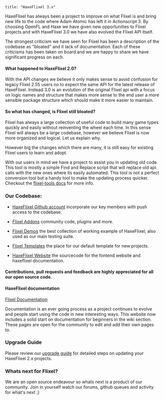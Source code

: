 ```
title: "HaxeFlixel 3.x"
```

HaxeFlixel has always been a project to improve on what Flixel is and bring new life to the code where
Adam Atomic has left it in Actionscript 3. By choosing OpenFL and Haxe we have given new opportunities
to Flixel projects and with HaxeFlixel 3.0 we have also evolved the Flixel API itself.

The strongest criticism we have seen for Flixel has been a description of the codebase as "bloated" and
it lack of documentation. Each of these criticisms has been taken on board and we are happy to share we
have significant progress on each.


#### What happened to HaxeFlixel 2.0?

With the API changes we believe it only makes sense to avoid confusion for legacy Flixel 2.55 users no
to expect the same API for the latest release of HaxeFlixel. Instead 3.0 is an evolution of the original
Flixel api with a focus on logic names and structure that makes more sense to the end user a more sensible
package structure which should make it more easier to maintain.


#### So what has changed, is Flixel still bloated?

Flixel has always a large collection of useful code to build many game types quickly and easily without
reinventing the wheel each time. In this sense Flixel will always be a large codebase, however we believe
Flixel is now more organized and logical. Let us explain why.

However big the changes which there are many, it is still easy for existing Flixel users to learn and adopt.

With our users in mind we have a project to assist you in updating old code. This tool is mostly a simple Find and Replace script that will replace old api calls with the new ones where its easily automated. This tool is not a perfect conversion tool but a handy tool to make the updating process quicker. Checkout the [flixel-tools docs](/documentation/flixel-tools) for more info.

### Our Codebase:

* [HaxeFlixel Github account](https://github.com/haxeflixel) incorporate our key members with push access
to the codebase.

* [Flixel Addons](https://github.com/haxeflixel/flixel-addons) community code, plugins and more.

* [Flixel Demos](https://github.com/haxeflixel/flixel-demos) the best collection of working example of HaxeFlixel, also used as our main testing suite.

* [Flixel Templates](https://github.com/haxeflixel/flixel-templates) the place for our default template for new projects.

* [HaxeFlixel Website](https://github.com/haxeflixel/haxeflixel.com) the sourcecode for the fontend website and haxeflixel documentation.

#### Contributions, pull requests and feedback are highly appreciated for all our open source code.

#### HaxeFlixel documentation

[Flixel Documentation](https://github.com/HaxeFlixel/haxeflixel.com/tree/master/src/documents/documentation)

Documentation is an ever going process as a project continues to evolve and people start using the
code in new interesting ways. This website now includes a solid start on documentation for beginners
in the wiki section. These pages are open for the community to edit and add their own pages to.

### Upgrade Guide

Please review our [upgrade guide](/documentation/upgrade-guide) for detailed steps on updating your HaxeFlixel 2.x projects.

### Whats next for Flixel?

We are an open source endeavour so whats next is a product of our community.
Join in yourself watch our forums, github queues and activity for what's next ;)